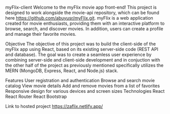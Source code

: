 myFlix-client
Welcome to the myFlix movie app front-end! This project is designed to work alongside the movie-api repository, which can be found here https://github.com/abuyusr/myFlix.git. myFlix is a web application created for movie enthusiasts, providing them with an interactive platform to browse, search, and discover movies. In addition, users can create a profile and manage their favorite movies.

Objective
The objective of this project was to build the client-side of the myFlix app using React, based on its existing server-side code (REST API and database). The goal was to create a seamless user experience by combining server-side and client-side development and in conjuction with the other half of the project as previously mentioned specifically utilizes the MERN (MongoDB, Express, React, and Node.js) stack.

Features
User registration and authentication
Browse and search movie catalog
View movie details
Add and remove movies from a list of favorites
Responsive design for various devices and screen sizes
Technologies
React
React Router
React Bootstrap

Link to hosted project
https://zaflix.netlify.app/
